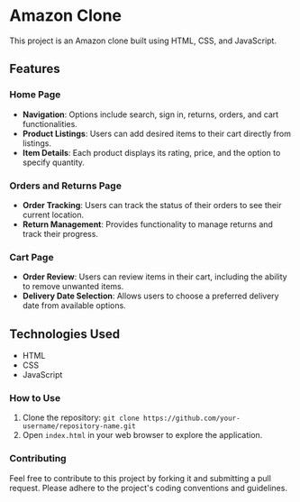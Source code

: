 
# Amazon Clone

This project is an Amazon clone built using HTML, CSS, and JavaScript.

## Features

### Home Page
- **Navigation**: Options include search, sign in, returns, orders, and cart functionalities.
- **Product Listings**: Users can add desired items to their cart directly from listings.
- **Item Details**: Each product displays its rating, price, and the option to specify quantity.

### Orders and Returns Page
- **Order Tracking**: Users can track the status of their orders to see their current location.
- **Return Management**: Provides functionality to manage returns and track their progress.

### Cart Page
- **Order Review**: Users can review items in their cart, including the ability to remove unwanted items.
- **Delivery Date Selection**: Allows users to choose a preferred delivery date from available options.

## Technologies Used
- HTML
- CSS
- JavaScript

### How to Use
1. Clone the repository: `git clone https://github.com/your-username/repository-name.git`
2. Open `index.html` in your web browser to explore the application.


### Contributing
Feel free to contribute to this project by forking it and submitting a pull request. Please adhere to the project's coding conventions and guidelines.


